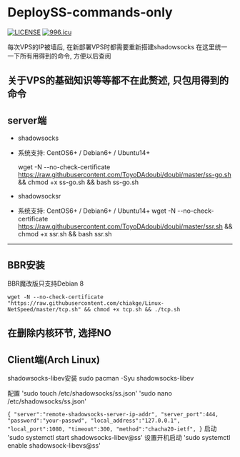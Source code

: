 # DeploySS-commands-only

[![LICENSE](https://img.shields.io/badge/license-Anti%20996-blue.svg)](https://github.com/996icu/996.ICU/blob/master/LICENSE)
[![996.icu](https://img.shields.io/badge/link-996.icu-red.svg)](https://996.icu)

每次VPS的IP被墙后, 在新部署VPS时都需要重新搭建shadowsocks
在这里统一一下所有用得到的命令, 方便以后查阅

关于VPS的基础知识等等都不在此赘述, 只包用得到的命令
-----------------------------
server端
-----------------------------
- shadowsocks
- 系统支持: CentOS6+ / Debian6+ / Ubuntu14+

    wget -N --no-check-certificate https://raw.githubusercontent.com/ToyoDAdoubi/doubi/master/ss-go.sh && chmod +x ss-go.sh && bash ss-go.sh

- shadowsocksr
- 系统支持: CentOS6+ / Debian6+ / Ubuntu14+
    wget -N --no-check-certificate https://raw.githubusercontent.com/ToyoDAdoubi/doubi/master/ssr.sh && chmod +x ssr.sh && bash ssr.sh
----------------------------
BBR安装
----------------------------
BBR魔改版只支持Debian 8

    wget -N --no-check-certificate "https://raw.githubusercontent.com/chiakge/Linux-NetSpeed/master/tcp.sh" && chmod +x tcp.sh && ./tcp.sh
    
在删除内核环节, 选择**NO**
----------------------------

Client端(Arch Linux)
----------------------------
shadowsocks-libev安装
    sudo pacman -Syu shadowsocks-libev

配置
'sudo touch /etc/shadowsocks/ss.json'
'sudo nano /etc/shadowsocks/ss.json'

``
{
	"server":"remote-shadowsocks-server-ip-addr",
	"server_port":444,
  "password":"your-passwd",
	"local_address":"127.0.0.1",
	"local_port":1080,
	"timeout":300,
	"method":"chacha20-ietf",
}
``
启动
'sudo systemctl start shadowsocks-libev@ss'
设置开机启动
'sudo systemctl enable shadowsock-libevs@ss'
